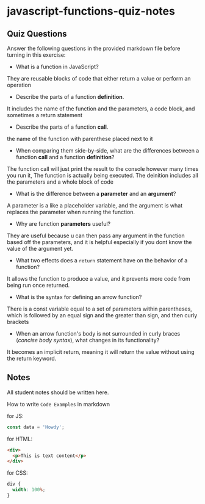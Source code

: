 # javascript-functions-quiz-notes

## Quiz Questions

Answer the following questions in the provided markdown file before turning in this exercise:

- What is a function in JavaScript?

They are reusable blocks of code that either return a value or perform an operation

- Describe the parts of a function **definition**.

It includes the name of the function and the parameters, a code block, and sometimes a return statement

- Describe the parts of a function **call**.

the name of the function with parenthese placed next to it

- When comparing them side-by-side, what are the differences between a function **call** and a function **definition**?

The function call will just print the result to the console however many times you run it, The function is actually being executed. The deinition includes all the parameters and a whole block of code

- What is the difference between a **parameter** and an **argument**?

A parameter is a like a placeholder variable, and the argument is what replaces the parameter when running the function.

- Why are function **parameters** useful?

They are useful because u can then pass any argument in the function based off the parameters, and it is helpful especially if you dont know the value of the argument yet.

- What two effects does a `return` statement have on the behavior of a function?

It allows the function to produce a value, and it prevents more code from being run once returned.

- What is the syntax for defining an arrow function?

There is a const variable equal to a set of parameters within parentheses, which is followed by an equal sign and the greater than sign, and then curly brackets

- When an arrow function's body is not surrounded in curly braces (_concise body syntax_), what changes in its functionality?

It becomes an implicit return, meaning it will return the value without using the return keyword.

## Notes

All student notes should be written here.

How to write `Code Examples` in markdown

for JS:

```javascript
const data = 'Howdy';
```

for HTML:

```html
<div>
  <p>This is text content</p>
</div>
```

for CSS:

```css
div {
  width: 100%;
}
```
